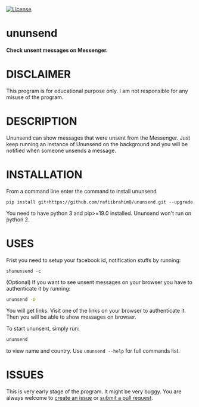[![License][License-shield]][License-url]

# ununsend

#### Check unsent messages on Messenger.

# DISCLAIMER
This program is for educational purpose only. I am not responsible for any misuse of the program.

# DESCRIPTION
Ununsend can show messages that were unsent from the Messenger. Just keep running an instance of Ununsend on the background and you will be notified when someone unsends a message.

# INSTALLATION
From a command line enter the command to install ununsend
```
pip install git+https://github.com/rafiibrahim8/ununsend.git --upgrade
```
You need to have python 3 and pip>=19.0 installed. Ununsend won't run on python 2.

# USES
Frist you need to setup your facebook id, notification stuffs by running:
```
shununsend -c
```

(Optional) If you want to see unsent messages on your browser you have to authenticate it by running:

```sh
ununsend -D
```

You will get links. Visit one of the links on your browser to authenticate it. Then you will be able to show messages on browser.

To start ununsent, simply run:

```sh
ununsend
```
to view name and country. Use `ununsend --help` for full commands list.

# ISSUES

This is very early stage of the program. It might be very buggy. You are always welcome to [create an issue](https://github.com/rafiibrahim8/ununsend/issues) or [submit a pull request](https://github.com/rafiibrahim8/ununsend/pulls).

[License-shield]: https://img.shields.io/github/license/rafiibrahim8/ununsend
[License-url]: https://github.com/rafiibrahim8/ununsend/blob/master/LICENSE

